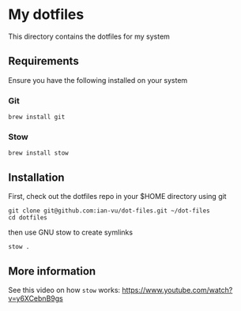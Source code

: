 # My dotfiles

This directory contains the dotfiles for my system

## Requirements

Ensure you have the following installed on your system

### Git

```
brew install git
```

### Stow

```
brew install stow
```

## Installation

First, check out the dotfiles repo in your $HOME directory using git

```
git clone git@github.com:ian-vu/dot-files.git ~/dot-files
cd dotfiles
```

then use GNU stow to create symlinks

```
stow .
```

## More information
See this video on how `stow` works: https://www.youtube.com/watch?v=y6XCebnB9gs
